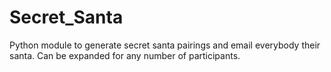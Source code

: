 # Secret_Santa
Python module to generate secret santa pairings and email everybody their santa. Can be expanded for any number of participants.
